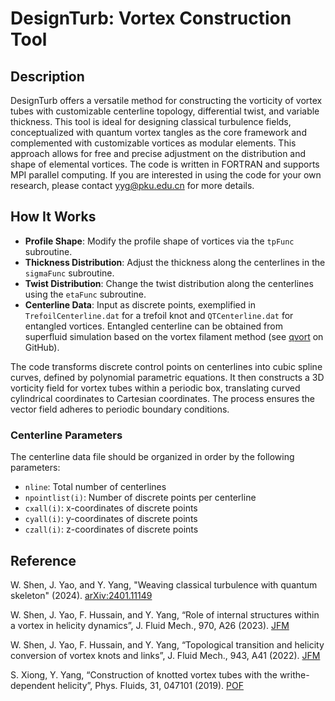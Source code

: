 # DesignTurb: Vortex Construction Tool

## Description
DesignTurb offers a versatile method for constructing the vorticity of vortex tubes with customizable centerline topology, differential twist, and variable thickness. This tool is ideal for designing classical turbulence fields, conceptualized with quantum vortex tangles as the core framework and complemented with customizable vortices as modular elements. This approach allows for free and precise adjustment on the distribution and shape of elemental vortices. The code is written in FORTRAN and supports MPI parallel computing. If you are interested in using the code for your own research, please contact yyg@pku.edu.cn for more details.

## How It Works
- **Profile Shape**: Modify the profile shape of vortices via the `tpFunc` subroutine.
- **Thickness Distribution**: Adjust the thickness along the centerlines in the `sigmaFunc` subroutine.
- **Twist Distribution**: Change the twist distribution along the centerlines using the `etaFunc` subroutine.
- **Centerline Data**: Input as discrete points, exemplified in `TrefoilCenterline.dat` for a trefoil knot and `QTCenterline.dat` for entangled vortices. Entangled centerline can be obtained from superfluid simulation based on the vortex filament method (see [qvort](https://github.com/abag/qvort) on GitHub).

The code transforms discrete control points on centerlines into cubic spline curves, defined by polynomial parametric equations. It then constructs a 3D vorticity field for vortex tubes within a periodic box, translating curved cylindrical coordinates to Cartesian coordinates. The process ensures the vector field adheres to periodic boundary conditions.

### Centerline Parameters
The centerline data file should be organized in order by the following parameters:
- `nline`: Total number of centerlines
- `npointlist(i)`: Number of discrete points per centerline
- `cxall(i)`: x-coordinates of discrete points
- `cyall(i)`: y-coordinates of discrete points
- `czall(i)`: z-coordinates of discrete points

## Reference
W. Shen, J. Yao, and Y. Yang, "Weaving classical turbulence with quantum skeleton" (2024). [arXiv:2401.11149](https://arxiv.org/abs/2401.11149)

W. Shen, J. Yao, F. Hussain, and Y. Yang, “Role of internal structures within a vortex in helicity dynamics”, J. Fluid Mech., 970, A26 (2023). [JFM](https://doi.org/10.1017/jfm.2023.620)

W. Shen, J. Yao, F. Hussain, and Y. Yang, “Topological transition and helicity conversion of	vortex knots and links”, J. Fluid Mech., 943, A41 (2022). [JFM](https://doi.org/10.1017/jfm.2022.464)

S. Xiong, Y. Yang, “Construction of knotted vortex tubes with the writhe-dependent helicity”, Phys. Fluids, 31, 047101 (2019). [POF](https://doi.org/10.1063/1.5088015)
